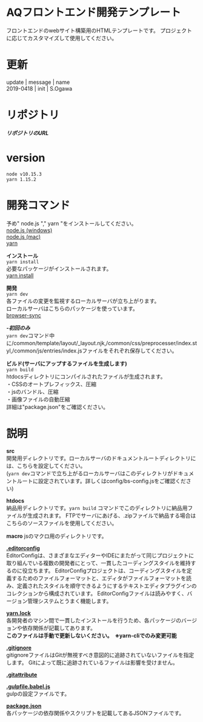 # AQフロントエンド開発テンプレート
フロントエンドのwebサイト構築用のHTMLテンプレートです。
プロジェクトに応じてカスタマイズして使用してください。

# 更新
update | message | name  
2019-0418 | init | S.Ogawa  

# リポジトリ
***リポジトリのURL***

# version
`node v10.15.3`  
`yarn 1.15.2`  

# 開発コマンド
予め" node.js "," yarn "をインストールしてください。  
[node.js (windows)](https://qiita.com/satoyan419/items/56e0b5f35912b9374305)  
[node.js (mac)](https://qiita.com/ucan-lab/items/517ee13a2f8769ab866c)  
[yarn](https://yarnpkg.com/ja/docs/install#windows-stable)  


**インストール**  
`yarn install`  
必要なパッケージがインストールされます。  
[yarn install](https://yarnpkg.com/ja/docs/installing-dependencies)    


**開発**  
`yarn dev`  
各ファイルの変更を監視するローカルサーバが立ち上がります。  
ローカルサーバはこちらのパッケージを使っています。  
[browser-sync](https://yarnpkg.com/ja/package/browser-sync)   

***-初回のみ***  
`yarn dev`コマンド中に/common/template/layout/\_layout.njk,/common/css/preprocesser/index.styl,/common/js/entries/index.jsファイルをそれぞれ保存してください。   


**ビルド(サーバにアップするファイルを生成します)**  
`yarn build`  
htdocsディレクトリにコンパイルされたファイルが生成されます。  
・CSSのオートプレフィックス、圧縮  
・jsのバンドル、圧縮  
・画像ファイルの自動圧縮  
詳細は"package.json"をご確認ください。  


# 説明  
**src**  
開発用ディレクトリです。ローカルサーバのドキュメントルートディレクトリには、こちらを設定してください。  
(`yarn dev`コマンドで立ち上がるローカルサーバはこのディレクトリがドキュメントルートに設定されています。詳しくはconfig/bs-config.jsをご確認ください)  

**htdocs**  
納品用ディレクトリです。`yarn build` コマンドでこのディレクトリに納品用ファイルが生成されます。
FTPでサーバにあげる、.zipファイルで納品する場合はこちらのソースファイルを使用してください。

**macro**
jsのマクロ用のディレクトリです。  

**[.editorconfig](https://editorconfig.org/)**  
EditorConfigは、さまざまなエディターやIDEにまたがって同じプロジェクトに取り組んでいる複数の開発者にとって、一貫したコーディングスタイルを維持するのに役立ちます。 EditorConfigプロジェクトは、コーディングスタイルを定義するためのファイルフォーマットと、エディタがファイルフォーマットを読み、定義されたスタイルを順守できるようにするテキストエディタプラグインのコレクションから構成されています。 EditorConfigファイルは読みやすく、バージョン管理システムとうまく機能します。

**[yarn.lock](https://yarnpkg.com/lang/ja/docs/yarn-lock/)**  
各開発者のマシン間で一貫したインストールを行うため、各パッケージのバージョンや依存関係が記載してあります。  
**このファイルは手動で更新しないください。　※yarn-cliでのみ変更可能**

**[.gitignore](https://git-scm.com/docs/gitignore)**  
gitignoreファイルはGitが無視すべき意図的に追跡されていないファイルを指定します。 Gitによって既に追跡されているファイルは影響を受けません。

**[.gitattribute](https://git-scm.com/docs/gitattributes)**  

**[.gulpfile.babel.js](https://gulpjs.com/docs/en/api/concepts)**    
gulpの設定ファイルです。  

**[package.json](http://liberty-technology.biz/PublicItems/npm/package.json.html)**  
各パッケージの依存関係やスクリプトを記載してあるJSONファイルです。
